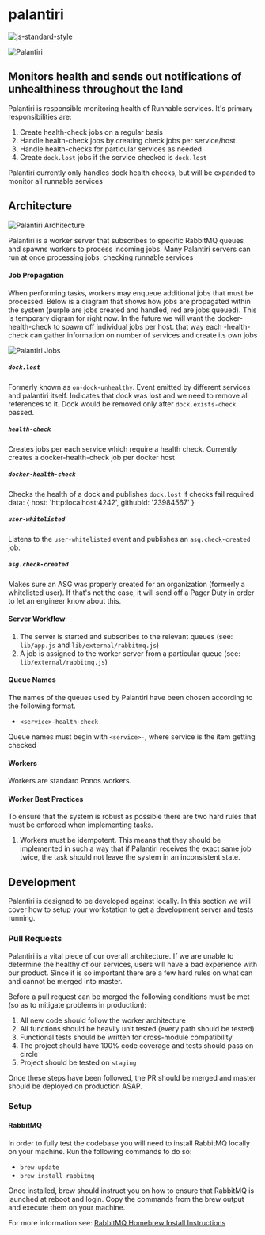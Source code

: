 # palantiri

[![js-standard-style](https://img.shields.io/badge/code%20style-standard-brightgreen.svg)](http://standardjs.com/)

![Palantiri](http://3.bp.blogspot.com/-0LHUkeWt6A0/TpCy7N014UI/AAAAAAAAAbs/5EIMr-5nFaw/s1600/palantiri.jpg)

## Monitors health and sends out notifications of unhealthiness throughout the land

Palantiri is responsible monitoring health of Runnable services. It's primary responsibilities are:

1. Create health-check jobs on a regular basis
2. Handle health-check jobs by creating check jobs per service/host
3. Handle health-checks for particular services as needed
4. Create `dock.lost` jobs if the service checked is `dock.lost`

Palantiri currently only handles dock health checks, but will be expanded to monitor all runnable services

## Architecture
![Palantiri Architecture](https://docs.google.com/drawings/d/11phphEk_Ri8PwXgVzNy5QVy1YN9gzFJbighAMYwp9Zc/pub?w=935&h=600)

Palantiri is a worker server that subscribes to specific RabbitMQ queues and spawns
workers to process incoming jobs. Many Palantiri servers can run at once processing
jobs, checking runnable services

#### Job Propagation
When performing tasks, workers may enqueue additional jobs that must
be processed. Below is a diagram that shows how jobs are propagated within the
system (purple are jobs created and handled, red are jobs queued). This is temporary digram for right now.
In the future we will want the docker-health-check to spawn off individual jobs per host.
that way each <service>-health-check can gather information on number of services and create its own jobs

![Palantiri Jobs](https://docs.google.com/drawings/d/1X1MnxYyfomGopq8cu7K9NxcNahNGomFH9585l9B5H_E/pub?w=846&h=427)

##### `dock.lost`

Formerly known as `on-dock-unhealthy`. Event emitted by different services and palantiri itself.
Indicates that dock was lost and we need to remove all references to it. Dock would be removed only after
`dock.exists-check` passed.

##### `health-check`
Creates jobs per each service which require a health check.
Currently creates a docker-health-check job per docker host

##### `docker-health-check`
Checks the health of a dock and publishes `dock.lost` if checks fail
required data: { host: 'http:localhost:4242', githubId: '23984567' }

##### `user-whitelisted`
Listens to the `user-whitelisted` event and publishes an `asg.check-created` job.

##### `asg.check-created`
Makes sure an ASG was properly created for an organization (formerly a whitelisted
user). If that's not the case, it will send off a Pager Duty in order to let an
engineer know about this.

#### Server Workflow
1. The server is started and subscribes to the relevant queues (see: `lib/app.js` and
  `lib/external/rabbitmq.js`)
2. A job is assigned to the worker server from a particular queue (see: `lib/external/rabbitmq.js`)

#### Queue Names
The names of the queues used by Palantiri have been chosen according to the following format.

* `<service>-health-check`

Queue names must begin with `<service>-`, where service is the item getting checked

#### Workers
Workers are standard Ponos workers.

#### Worker Best Practices
To ensure that the system is robust as possible there are two hard rules that
must be enforced when implementing tasks.

1. Workers must be idempotent. This means that they should be implemented in
  such a way that if Palantiri receives the exact same job twice, the task should not
  leave the system in an inconsistent state.

## Development

Palantiri is designed to be developed against locally. In this section we will cover
how to setup your workstation to get a development server and tests running.

### Pull Requests
Palantiri is a vital piece of our overall architecture. If we are unable to
determine the healthy of our services, users will have a bad experience with our product.
Since it is so important there are a few hard rules on what can and cannot be
merged into master.

Before a pull request can be merged the following conditions must be met (so as
to mitigate problems in production):

1. All new code should follow the worker architecture
2. All functions should be heavily unit tested (every path should be tested)
3. Functional tests should be written for cross-module compatibility
4. The project should have 100% code coverage and tests should pass on circle
5. Project should be tested on `staging`

Once these steps have been followed, the PR should be merged and master should
be deployed on production ASAP.

### Setup

#### RabbitMQ
In order to fully test the codebase you will need to install RabbitMQ locally
on your machine. Run the following commands to do so:

* `brew update`
* `brew install rabbitmq`

Once installed, brew should instruct you on how to ensure that RabbitMQ is
launched at reboot and login. Copy the commands from the brew output and execute
them on your machine.

For more information see:
[RabbitMQ Homebrew Install Instructions](https://www.rabbitmq.com/install-homebrew.html)

